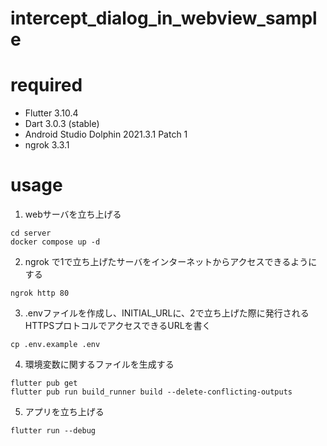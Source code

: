# intercept_dialog_in_webview_sample

# required
- Flutter 3.10.4
- Dart 3.0.3 (stable)
- Android Studio Dolphin 2021.3.1 Patch 1
- ngrok 3.3.1

# usage

1. webサーバを立ち上げる
```
cd server
docker compose up -d
```

2. ngrok で1で立ち上げたサーバをインターネットからアクセスできるようにする
```
ngrok http 80
```

3. .envファイルを作成し、INITIAL_URLに、2で立ち上げた際に発行されるHTTPSプロトコルでアクセスできるURLを書く
```
cp .env.example .env
```

4. 環境変数に関するファイルを生成する
```
flutter pub get
flutter pub run build_runner build --delete-conflicting-outputs
```

5. アプリを立ち上げる
```
flutter run --debug
```